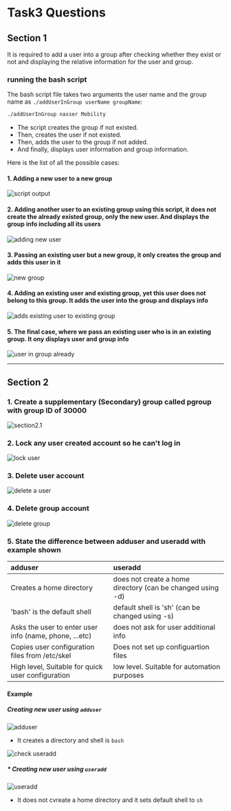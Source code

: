 # Task3 Questions

## Section 1

It is required to add a user into a group after checking whether they exist or not and displaying the relative information for the user and group.

### running the bash script

The bash script file takes two arguments the user name and the group name as `./addUserInGroup userName groupName`:

```bash
./addUserInGroup nasser Mobility
```

* The script creates the group if not existed.
* Then, creates the user if not existed.
* Then, adds the user to the group if not added.
* And finally, displays user information and group information.

Here is the list of all the possible cases:

#### 1. Adding a new user to a new group

![script output](screenshots/section1.1.png)

#### 2. Adding another user to an existing group using this script, it does not create the already existed group, only the new user. And displays the group info including all its users

![adding new user](screenshots/section1.2.png)

#### 3. Passing an existing user but a new group, it only creates the group and adds this user in it

![new group](screenshots/section1.3.png)

#### 4. Adding an existing user and existing group, yet this user does not belong to this group. It adds the user into the group and displays info

![adds existing user to existing group](screenshots/section1.4.png)

#### 5. The final case, where we pass an existing user who is in an existing group. It ony displays user and group info

![user in group already](<screenshots/section 1.5.png>)

---

## Section 2

### 1. Create a supplementary (Secondary) group called **pgroup** with group ID of **30000**

![section2.1](screenshots/section2.1.png)

### 2. Lock any user created account so he can't log in

![lock user](screenshots/section2.2.png)

### 3. Delete user account

![delete a user](screenshots/section2.3.png)

### 4. Delete group account

![delete group](screenshots/section2.4.png)

### 5. State the difference between adduser and useradd with example shown

| adduser | useradd |
| :------ | :------ |
| Creates a home directory | does not create a home directory (can be changed using -d)|
| 'bash' is the default shell | default shell is 'sh' (can be changed using -s) |
| Asks the user to enter user info (name, phone, ...etc) | does not ask for user additional info |
| Copies user configuration files from /etc/skel | Does not set up configuartion files |
| High level, Suitable for quick user configuration | low level. Suitable for automation purposes |

#### Example

##### Creating new user using `adduser`

![adduser](screenshots/section2.5.1.png)

* It creates a directory and shell is `bash`

![check useradd](screenshots/section2.5.2.png)

##### * Creating new user using `useradd`

![useradd](screenshots/section2.5.3.png)

* It does not cvreate a home directory and it sets default shell to `sh`
